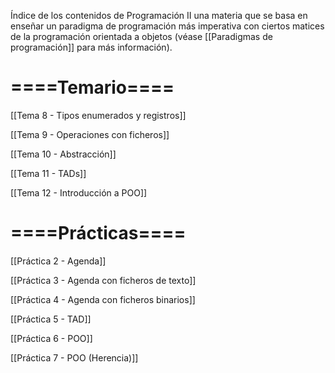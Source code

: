 Índice de los contenidos de Programación II una materia que se basa en enseñar un paradigma de programación más imperativa con ciertos matices de la programación orientada a objetos (véase [[Paradigmas de programación]] para más información).

====**Temario**====
=============

[[Tema 8 - Tipos enumerados y registros]]

[[Tema 9 - Operaciones con ficheros]]

[[Tema 10 - Abstracción]]

[[Tema 11 - TADs]]

[[Tema 12 - Introducción a POO]]

====**Prácticas**====
==============

[[Práctica 2 - Agenda]]

[[Práctica 3 - Agenda con ficheros de texto]]

[[Práctica 4 - Agenda con ficheros binarios]]

[[Práctica 5 - TAD]]

[[Práctica 6 - POO]]

[[Práctica 7 - POO (Herencia)]]






